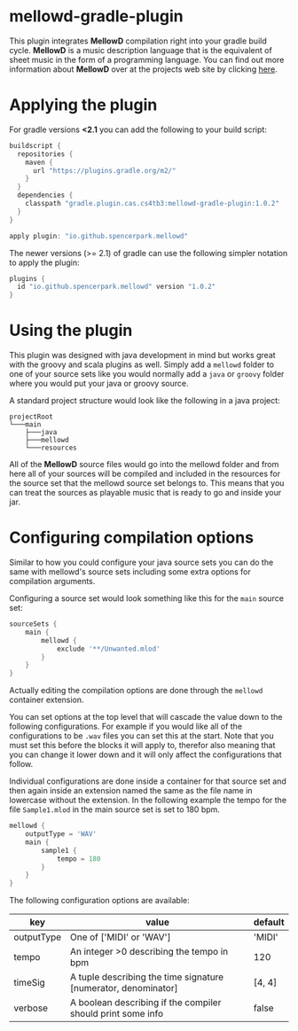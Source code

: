 mellowd-gradle-plugin
=====================

This plugin integrates **MellowD** compilation right into your gradle build
cycle. **MellowD** is a music description language that is the equivalent
of sheet music in the form of a programming language. You can find out more
information about **MellowD** over at the projects web site by clicking
[here](http://spencerpark.github.io/MellowD/build/docs/docco/).

Applying the plugin
===================
For gradle versions **<2.1** you can add the following to your build script:
```gradle
buildscript {
  repositories {
    maven {
      url "https://plugins.gradle.org/m2/"
    }
  }
  dependencies {
    classpath "gradle.plugin.cas.cs4tb3:mellowd-gradle-plugin:1.0.2"
  }
}

apply plugin: "io.github.spencerpark.mellowd"
```
The newer versions (>= 2.1) of gradle can use the following simpler 
notation to apply the plugin:
```gradle
plugins {
  id "io.github.spencerpark.mellowd" version "1.0.2"
}
```

Using the plugin
================
This plugin was designed with java development in mind but works great with
the groovy and scala plugins as well. Simply add a `mellowd` folder to one
of your source sets like you would normally add a `java` or `groovy` folder
where you would put your java or groovy source.

A standard project structure would look like the following in a java project:
```
projectRoot
└───main
    ├───java
    ├───mellowd
    └───resources
```

All of the **MellowD** source files would go into the mellowd folder and from
here all of your sources will be compiled and included in the resources for
the source set that the mellowd source set belongs to. This means that you
can treat the sources as playable music that is ready to go and inside your jar.

Configuring compilation options
===============================

Similar to how you could configure your java source sets you can do the same
with mellowd's source sets including some extra options for compilation arguments.

Configuring a source set would look something like this for the `main` source set:
```gradle
sourceSets {
    main {
        mellowd {
            exclude '**/Unwanted.mlod'
        }
    }
}
```

Actually editing the compilation options are done through the `mellowd`
container extension. 

You can set options at the top level that will cascade
the value down to the following configurations. For example if you would like
all of the configurations to be `.wav` files you can set this at the start.
Note that you must set this before the blocks it will apply to, therefor
also meaning that you can change it lower down and it will only affect the
configurations that follow.

Individual configurations are done inside a container for that source set
and then again inside an extension named the same as the file name in lowercase
without the extension. In the following example the tempo for the file
`Sample1.mlod` in the main source set is set to 180 bpm.

```gradle
mellowd {
    outputType = 'WAV'
    main {
        sample1 {
            tempo = 180
        }
    }
}
```

The following configuration options are available:

| key        | value                                                          | default|
|------------|----------------------------------------------------------------|--------|
| outputType | One of ['MIDI' or 'WAV']                                       | 'MIDI' |
| tempo      | An integer >0 describing the tempo in bpm                      | 120    |
| timeSig    | A tuple describing the time signature [numerator, denominator] | [4, 4] |
| verbose    | A boolean describing if the compiler should print some info    | false  |
